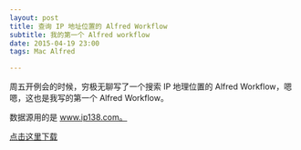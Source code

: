 ```yaml
---
layout: post
title: 查询 IP 地址位置的 Alfred Workflow
subtitle: 我的第一个 Alfred workflow
date: 2015-04-19 23:00
tags: Mac Alfred

---
```



周五开例会的时候，穷极无聊写了一个搜索 IP 地理位置的 Alfred Workflow，嗯嗯，这也是我写的第一个 Alfred Workflow。

数据源用的是 www.ip138.com。


[点击这里下载](https://raw.github.com/echohn/search_ip_location_alfred/master/Search%20Ip%20Location.alfredworkflow)




